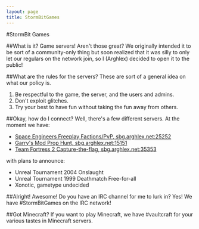 ```yaml
---
layout: page
title: StormBitGames
---
```

#StormBit Games


##What is it?
Game servers! Aren't those great? We originally intended it to be sort of a community-only thing but soon realized that it was silly to only let our regulars on the network join, so I (Arghlex) decided to open it to the public!

##What are the rules for the servers?
These are sort of a general idea on what our policy is.

1. Be respectful to the game, the server, and the users and admins.
2. Don't exploit glitches.
3. Try your best to have fun without taking the fun away from others.

##Okay, how do I connect?
Well, there's a few different servers. At the moment we have:

- [Space Engineers Freeplay Factions/PvP, sbg.arghlex.net:25252](<steam://connect/sbg.arghlex.net:25252>)
- [Garry's Mod Prop Hunt, sbg.arghlex.net:15151](<steam://connect/sbg.arghlex.net:15151>)
- [Team Fortress 2 Capture-the-flag, sbg.arghlex.net:35353](<steam://connect/sbg.arghlex.net:35353>)

with plans to announce:

- Unreal Tournament 2004 Onslaught
- Unreal Tournament 1999 Deathmatch Free-for-all
- Xonotic, gametype undecided

##Alright! Awesome! Do you have an IRC channel for me to lurk in?
Yes! We have #StormBitGames on the IRC network!

##Got Minecraft?
If you want to play Minecraft, we have #vaultcraft for your various tastes in Minecraft servers.
